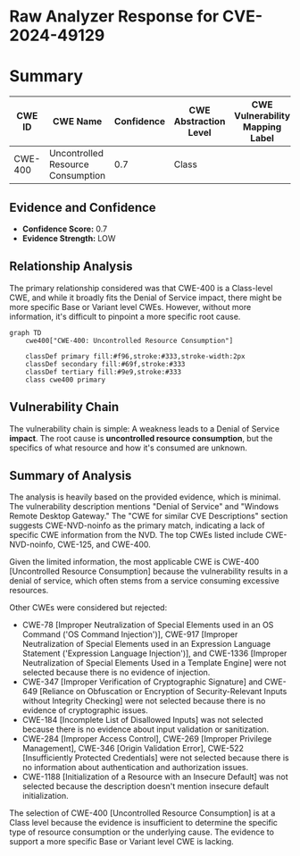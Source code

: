 # Raw Analyzer Response for CVE-2024-49129

# Summary
| CWE ID        | CWE Name                                                                                             | Confidence | CWE Abstraction Level | CWE Vulnerability Mapping Label | CWE-Vulnerability Mapping Notes |
|---------------|------------------------------------------------------------------------------------------------------|------------|-----------------------|---------------------------------|-----------------------------------|
| CWE-400       | Uncontrolled Resource Consumption                                                                 | 0.7        | Class                 |                                 | Discouraged                       |

## Evidence and Confidence

*   **Confidence Score:** 0.7
*   **Evidence Strength:** LOW

## Relationship Analysis
The primary relationship considered was that CWE-400 is a Class-level CWE, and while it broadly fits the Denial of Service impact, there might be more specific Base or Variant level CWEs. However, without more information, it's difficult to pinpoint a more specific root cause.

```mermaid
graph TD
    cwe400["CWE-400: Uncontrolled Resource Consumption"]
    
    classDef primary fill:#f96,stroke:#333,stroke-width:2px
    classDef secondary fill:#69f,stroke:#333
    classDef tertiary fill:#9e9,stroke:#333
    class cwe400 primary
```

## Vulnerability Chain
The vulnerability chain is simple: A weakness leads to a Denial of Service **impact**. The root cause is **uncontrolled resource consumption**, but the specifics of what resource and how it's consumed are unknown.

## Summary of Analysis
The analysis is heavily based on the provided evidence, which is minimal. The vulnerability description mentions "Denial of Service" and "Windows Remote Desktop Gateway." The "CWE for similar CVE Descriptions" section suggests CWE-NVD-noinfo as the primary match, indicating a lack of specific CWE information from the NVD. The top CWEs listed include CWE-NVD-noinfo, CWE-125, and CWE-400.

Given the limited information, the most applicable CWE is CWE-400 [Uncontrolled Resource Consumption] because the vulnerability results in a denial of service, which often stems from a service consuming excessive resources.

Other CWEs were considered but rejected:
*   CWE-78 [Improper Neutralization of Special Elements used in an OS Command ('OS Command Injection')], CWE-917 [Improper Neutralization of Special Elements used in an Expression Language Statement ('Expression Language Injection')], and CWE-1336 [Improper Neutralization of Special Elements Used in a Template Engine] were not selected because there is no evidence of injection.
*   CWE-347 [Improper Verification of Cryptographic Signature] and CWE-649 [Reliance on Obfuscation or Encryption of Security-Relevant Inputs without Integrity Checking] were not selected because there is no evidence of cryptographic issues.
*   CWE-184 [Incomplete List of Disallowed Inputs] was not selected because there is no evidence about input validation or sanitization.
*   CWE-284 [Improper Access Control], CWE-269 [Improper Privilege Management], CWE-346 [Origin Validation Error], CWE-522 [Insufficiently Protected Credentials] were not selected because there is no information about authentication and authorization issues.
*   CWE-1188 [Initialization of a Resource with an Insecure Default] was not selected because the description doesn't mention insecure default initialization.

The selection of CWE-400 [Uncontrolled Resource Consumption] is at a Class level because the evidence is insufficient to determine the specific type of resource consumption or the underlying cause. The evidence to support a more specific Base or Variant level CWE is lacking.